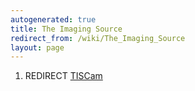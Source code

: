 ```yaml
---
autogenerated: true
title: The Imaging Source
redirect_from: /wiki/The_Imaging_Source
layout: page
---
```


1.  REDIRECT [TISCam](TISCam "wikilink")
